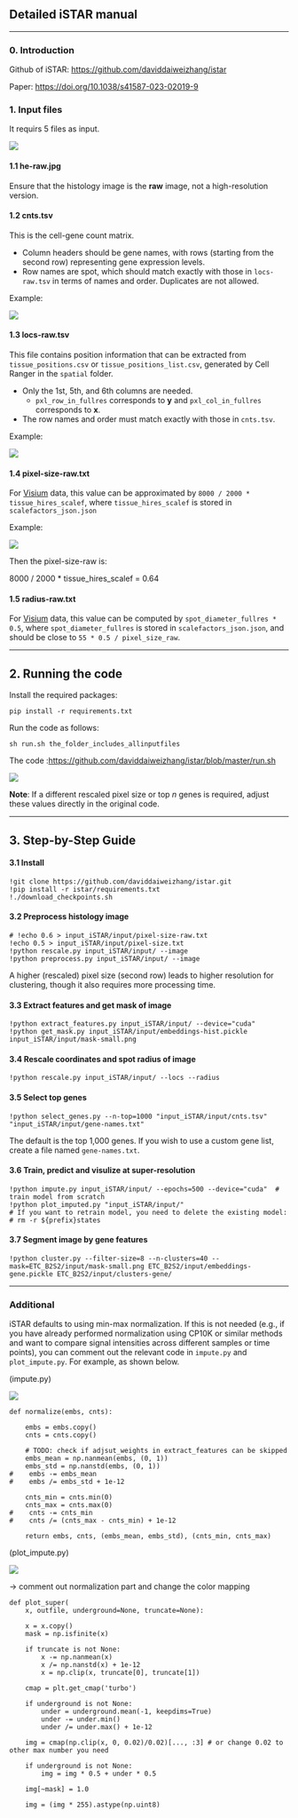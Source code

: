 ## Detailed iSTAR manual 

---

### 0. Introduction

Github of iSTAR: https://github.com/daviddaiweizhang/istar

Paper: https://doi.org/10.1038/s41587-023-02019-9

### 1. Input files

It requirs 5 files as input.

![](https://github.com/Liying1996/iSTAR_Manual/blob/main/figs/data_format.png)

#### 1.1 he-raw.jpg

Ensure that the histology image is the **raw** image, not a high-resolution version.

#### 1.2 cnts.tsv

This is the cell-gene count matrix.

- Column headers should be gene names, with rows (starting from the second row) representing gene expression levels.
- Row names are spot, which should match exactly with those in `locs-raw.tsv` in terms of names and order. Duplicates are not allowed.

Example:

![](https://github.com/Liying1996/iSTAR_Manual/blob/main/figs/cnts-example.png)

#### 1.3 locs-raw.tsv

This file contains position information that can be extracted from `tissue_positions.csv` or `tissue_positions_list.csv`, generated by Cell Ranger in the `spatial` folder.

- Only the 1st, 5th, and 6th columns are needed.
  - `pxl_row_in_fullres` corresponds to **y** and `pxl_col_in_fullres` corresponds to **x**.
- The row names and order must match exactly with those in `cnts.tsv`.

Example:

![](https://github.com/Liying1996/iSTAR_Manual/blob/main/figs/locs-raw-example.png)

#### 1.4 pixel-size-raw.txt

For [Visium](https://support.10xgenomics.com/spatial-gene-expression/software/pipelines/latest/output/spatial) data, this value can be approximated by `8000 / 2000 * tissue_hires_scalef`, where `tissue_hires_scalef` is stored in `scalefactors_json.json`

Example:

![](https://github.com/Liying1996/iSTAR_Manual/blob/main/figs/scalefactors_json.png)



Then the pixel-size-raw is:

8000 / 2000 * tissue_hires_scalef  = 0.64

#### 1.5 radius-raw.txt

For [Visium](https://support.10xgenomics.com/spatial-gene-expression/software/pipelines/latest/output/spatial) data, this value can be computed by `spot_diameter_fullres * 0.5`, where `spot_diameter_fullres` is stored in `scalefactors_json.json`, and should be close to `55 * 0.5 / pixel_size_raw`.

---

## 2. Running the code

Install the required packages:

```
pip install -r requirements.txt
```

Run the code as follows:

```
sh run.sh the_folder_includes_allinputfiles
```

The code :https://github.com/daviddaiweizhang/istar/blob/master/run.sh

![](https://github.com/Liying1996/iSTAR_Manual/blob/main/figs/run-code.png)

**Note**: If a different rescaled pixel size or top *n* genes is required, adjust these values directly in the original code.

---

## 3. Step-by-Step Guide

#### 3.1 Install

```
!git clone https://github.com/daviddaiweizhang/istar.git
!pip install -r istar/requirements.txt
!./download_checkpoints.sh
```

#### 3.2 Preprocess histology image

```
# !echo 0.6 > input_iSTAR/input/pixel-size-raw.txt 
!echo 0.5 > input_iSTAR/input/pixel-size.txt
!python rescale.py input_iSTAR/input/ --image
!python preprocess.py input_iSTAR/input/ --image
```

A higher (rescaled) pixel size (second row) leads to higher resolution for clustering, though it also requires more processing time.

#### 3.3 Extract features and get mask of image

```
!python extract_features.py input_iSTAR/input/ --device="cuda"
!python get_mask.py input_iSTAR/input/embeddings-hist.pickle input_iSTAR/input/mask-small.png
```

#### 3.4 Rescale coordinates and spot radius of image

```
!python rescale.py input_iSTAR/input/ --locs --radius
```

#### 3.5 Select top genes

```
!python select_genes.py --n-top=1000 "input_iSTAR/input/cnts.tsv" "input_iSTAR/input/gene-names.txt"
```

The default is the top 1,000 genes. If you wish to use a custom gene list, create a file named `gene-names.txt`.

#### 3.6 Train, predict and visulize at super-resolution

```
!python impute.py input_iSTAR/input/ --epochs=500 --device="cuda"  # train model from scratch
!python plot_imputed.py "input_iSTAR/input/"
# If you want to retrain model, you need to delete the existing model:
# rm -r ${prefix}states
```

#### 3.7 Segment image by gene features

```
!python cluster.py --filter-size=8 --n-clusters=40 --mask=ETC_B2S2/input/mask-small.png ETC_B2S2/input/embeddings-gene.pickle ETC_B2S2/input/clusters-gene/
```

---

### Additional



iSTAR defaults to using min-max normalization. If this is not needed (e.g., if you have already performed normalization using CP10K or similar methods and want to compare signal intensities across different samples or time points), you can comment out the relevant code in `impute.py` and `plot_impute.py`. For example, as shown below.

(impute.py)

![](https://github.com/Liying1996/iSTAR_Manual/blob/main/figs/impute.png)

```
def normalize(embs, cnts):

    embs = embs.copy()
    cnts = cnts.copy()

    # TODO: check if adjsut_weights in extract_features can be skipped
    embs_mean = np.nanmean(embs, (0, 1))
    embs_std = np.nanstd(embs, (0, 1))
#    embs -= embs_mean
#    embs /= embs_std + 1e-12

    cnts_min = cnts.min(0)
    cnts_max = cnts.max(0)
#    cnts -= cnts_min
#    cnts /= (cnts_max - cnts_min) + 1e-12

    return embs, cnts, (embs_mean, embs_std), (cnts_min, cnts_max)
```

(plot_impute.py)

![](https://github.com/Liying1996/iSTAR_Manual/blob/main/figs/plot_impute.png)

-> comment out normalization part and change the color mapping

```
def plot_super(
    x, outfile, underground=None, truncate=None):

	x = x.copy()
	mask = np.isfinite(x)

	if truncate is not None:
	    x -= np.nanmean(x)
	    x /= np.nanstd(x) + 1e-12
	    x = np.clip(x, truncate[0], truncate[1])

	cmap = plt.get_cmap('turbo')

	if underground is not None:
	    under = underground.mean(-1, keepdims=True)
	    under -= under.min()
	    under /= under.max() + 1e-12

	img = cmap(np.clip(x, 0, 0.02)/0.02)[..., :3] # or change 0.02 to other max number you need

	if underground is not None:
	    img = img * 0.5 + under * 0.5

	img[~mask] = 1.0

	img = (img * 255).astype(np.uint8)
```

